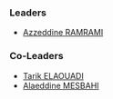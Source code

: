 ### Leaders

* [Azzeddine RAMRAMI](mailto://azzeddine.ramrami@owasp.org)

### Co-Leaders

* [Tarik ELAOUADI](mailto://tarik.elaouadi@owasp.org)
* [Alaeddine MESBAHI](mailto://alaeddine.mesbahi@owasp.org)
